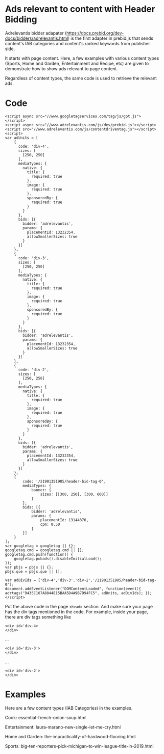 # Ads relevant to content with Header Bidding
Adrelevantis bidder adapater (https://docs.prebid.org/dev-docs/bidders/adrelevantis.html) is the first adapter in prebid.js that sends content's IAB categories and content's ranked keywords from publisher side. 

It starts with page content. Here, a few examples with various content types (Sports, Home and Garden, Entertainment and Recipe, etc) are given to demonstrate how to show ads relevant to page content.

Regardless of content types, the same code is used to retrieve the relevant ads. 

# Code

```
<script async src="//www.googletagservices.com/tag/js/gpt.js"></script>
<script async src="//www.adrelevantis.com/js/dev/prebid.js"></script>
<script src="//www.adrelevantis.com/js/contentdriventag.js"></script>
<script>
var adUnits = [
	{
	  code: 'div-4',
	  sizes: [
		[250, 250]
	  ],
	  mediaTypes: {
		native: {
		  title: {
			required: true
		  },
		  image: {
			required: true
		  },
		  sponsoredBy: {
			required: true
		  }
		}
	  },
	  bids: [{
		bidder: 'adrelevantis',
		params: {
		  placementId: 13232354,
		  allowSmallerSizes: true
		}
	  }]
	},
	{
	  code: 'div-3',
	  sizes: [
		[250, 250]
	  ],
	  mediaTypes: {
		native: {
		  title: {
			required: true
		  },
		  image: {
			required: true
		  },
		  sponsoredBy: {
			required: true
		  }
		}
	  },
	  bids: [{
		bidder: 'adrelevantis',
		params: {
		  placementId: 13232354,
		  allowSmallerSizes: true
		}
	  }]
	},
	{
	  code: 'div-2',
	  sizes: [
		[250, 250]
	  ],
	  mediaTypes: {
		native: {
		  title: {
			required: true
		  },
		  image: {
			required: true
		  },
		  sponsoredBy: {
			required: true
		  }
		}
	  },
	  bids: [{
		bidder: 'adrelevantis',
		params: {
		  placementId: 13232354,
		  allowSmallerSizes: true
		}
	  }]
	},
	{
		code: '/21901351985/header-bid-tag-0',
		mediaTypes: {
			banner: {
				sizes: [[300, 250], [300, 600]]
			}
		},
		bids: [{
			bidder: 'adrelevantis',
			params: {
				placementId: 13144370,
				cpm: 0.50
			}
		}]
	}
];
var googletag = googletag || {};
googletag.cmd = googletag.cmd || [];
googletag.cmd.push(function() {
	googletag.pubads().disableInitialLoad();
});
var pbjs = pbjs || {};
pbjs.que = pbjs.que || [];

var adDivIds = ['div-4','div-3','div-2','/21901351985/header-bid-tag-0'];
document.addEventListener("DOMContentLoaded", function(event){ adrtags("D435C107A8844E15BAA5D4A9B7D94FC5", adUnits, adDivIds); });
</script>
```

Put the above code in the page ```<head>``` section. And make sure your page has the div tags mentioned in the code. For example, inside your page, there are div tags something like
```
<div id='div-4>
</div>
```
...

```
<div id='div-3'>
</div>
```
...

```
<div id='div-2'>
</div>
```

# Examples
Here are a few content types (IAB Categories) in the examples.

Cook: essential-french-onion-soup.html

Entertainment: laura-marano-new-single-let-me-cry.html

Home and Garden: the-impracticality-of-hardwood-flooring.html

Sports: big-ten-reporters-pick-michigan-to-win-league-title-in-2019.html
